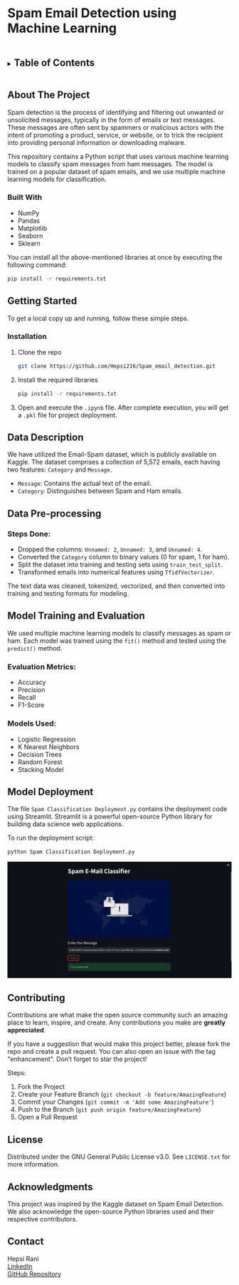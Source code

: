 # Spam Email Detection using Machine Learning 

<!-- TABLE OF CONTENTS -->
<details>
  <summary><h2 style="display: inline-block">Table of Contents</h2></summary>
  <ol>
    <li>
      <a href="#about-the-project">About The Project</a>
      <ul>
        <li><a href="#built-with">Built With</a></li>
      </ul>
    </li>
    <li>
      <a href="#getting-started">Getting Started</a>
      <ul>
        <li><a href="#installation">Installation</a></li>
      </ul>
    </li>
    <li><a href="#data-description">Data Description</a></li>
    <li><a href="#data-pre-processing">Data Pre-processing</a></li>
    <li><a href="#model-training-and-evaluation">Model Training and Evaluation</a></li>
    <li><a href="#model-deployment">Model Deployment</a></li>
    <li><a href="#contributing">Contributing</a></li>
    <li><a href="#license">License</a></li>
    <li><a href="#acknowledgements">Acknowledgments</a></li>
    <li><a href="#contact">Contact</a></li>
  </ol>
</details>

<!-- ABOUT THE PROJECT -->
## About The Project

Spam detection is the process of identifying and filtering out unwanted or unsolicited messages, typically in the form of emails or text messages. These messages are often sent by spammers or malicious actors with the intent of promoting a product, service, or website, or to trick the recipient into providing personal information or downloading malware.

This repository contains a Python script that uses various machine learning models to classify spam messages from ham messages. The model is trained on a popular dataset of spam emails, and we use multiple machine learning models for classification.

### Built With

- NumPy
- Pandas
- Matplotlib
- Seaborn
- Sklearn

You can install all the above-mentioned libraries at once by executing the following command:

```sh
pip install -r requirements.txt
```

## Getting Started

To get a local copy up and running, follow these simple steps.

### Installation

1. Clone the repo

   ```sh
   git clone https://github.com/Hepsi216/Spam_email_detection.git
   ```

2. Install the required libraries

   ```sh
   pip install -r requirements.txt
   ```

3. Open and execute the ```.ipynb``` file. After complete execution, you will get a ```.pkl``` file for project deployment.

## Data Description

We have utilized the Email-Spam dataset, which is publicly available on Kaggle. The dataset comprises a collection of 5,572 emails, each having two features: `Category` and `Message`.

- `Message`: Contains the actual text of the email.  
- `Category`: Distinguishes between Spam and Ham emails.

## Data Pre-processing

### Steps Done:

- Dropped the columns: `Unnamed: 2`, `Unnamed: 3`, and `Unnamed: 4`.
- Converted the `Category` column to binary values (0 for spam, 1 for ham).
- Split the dataset into training and testing sets using `train_test_split`.
- Transformed emails into numerical features using `TfidfVectorizer`.

The text data was cleaned, tokenized, vectorized, and then converted into training and testing formats for modeling.

## Model Training and Evaluation

We used multiple machine learning models to classify messages as spam or ham. Each model was trained using the `fit()` method and tested using the `predict()` method.

### Evaluation Metrics:
- Accuracy
- Precision
- Recall
- F1-Score

### Models Used:
- Logistic Regression
- K Nearest Neighbors
- Decision Trees
- Random Forest
- Stacking Model

## Model Deployment

The file `Spam Classification Deployment.py` contains the deployment code using Streamlit. Streamlit is a powerful open-source Python library for building data science web applications.

To run the deployment script:

```sh
python Spam Classification Deployment.py
```

![Deployment Screenshot](https://github.com/Hepsi216/Spam_email_detection/blob/main/Data%20Source/deployment.png)

## Contributing

Contributions are what make the open source community such an amazing place to learn, inspire, and create. Any contributions you make are **greatly appreciated**.

If you have a suggestion that would make this project better, please fork the repo and create a pull request. You can also open an issue with the tag "enhancement". Don’t forget to star the project!

Steps:
1. Fork the Project
2. Create your Feature Branch (`git checkout -b feature/AmazingFeature`)
3. Commit your Changes (`git commit -m 'Add some AmazingFeature'`)
4. Push to the Branch (`git push origin feature/AmazingFeature`)
5. Open a Pull Request

## License

Distributed under the GNU General Public License v3.0. See `LICENSE.txt` for more information.

## Acknowledgments

This project was inspired by the Kaggle dataset on Spam Email Detection. We also acknowledge the open-source Python libraries used and their respective contributors.

## Contact

Hepsi Rani  
[LinkedIn](https://www.linkedin.com/in/hepsi-rani-4b78a3344/)  
[GitHub Repository](https://github.com/Hepsi216/Spam_email_detection.git)